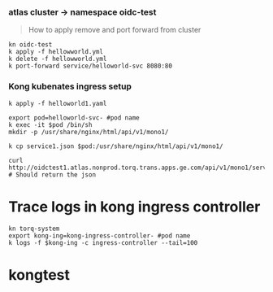 
### atlas cluster -> namespace oidc-test
> How to apply remove and port forward from cluster

```
kn oidc-test
k apply -f hellowworld.yml
k delete -f hellowworld.yml
k port-forward service/helloworld-svc 8080:80
```

### Kong kubenates ingress setup
```
k apply -f helloworld1.yaml

export pod=helloworld-svc- #pod name
k exec -it $pod /bin/sh
mkdir -p /usr/share/nginx/html/api/v1/mono1/

k cp service1.json $pod:/usr/share/nginx/html/api/v1/mono1/

curl http://oidctest1.atlas.nonprod.torq.trans.apps.ge.com/api/v1/mono1/service1.json
# Should return the json
```

# Trace logs in kong ingress controller
```
kn torq-system
export kong-ing=kong-ingress-controller- #pod name
k logs -f $kong-ing -c ingress-controller --tail=100
```
# kongtest
